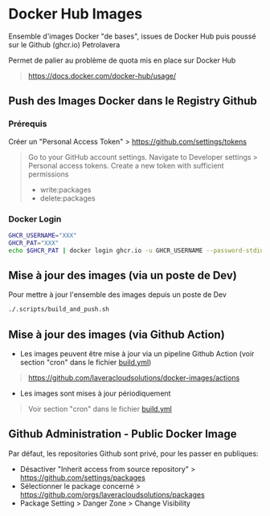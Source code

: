 # Docker Hub Images

Ensemble d'images Docker "de bases", issues de Docker Hub puis poussé sur le Github (ghcr.io) Petrolavera

Permet de palier au problème de quota mis en place sur Docker Hub
> https://docs.docker.com/docker-hub/usage/

## Push des Images Docker dans le Registry Github

### Prérequis

Créer un "Personal Access Token" > https://github.com/settings/tokens

> Go to your GitHub account settings.
> Navigate to Developer settings > Personal access tokens.
> Create a new token with sufficient permissions
> * write:packages
> * delete:packages

### Docker Login

```bash
GHCR_USERNAME="XXX"
GHCR_PAT="XXX"
echo $GHCR_PAT | docker login ghcr.io -u GHCR_USERNAME --password-stdin
```

## Mise à jour des images (via un poste de Dev)

Pour mettre à jour l'ensemble des images depuis un poste de Dev

```bash
./.scripts/build_and_push.sh
```

## Mise à jour des images (via Github Action)

* Les images peuvent être mise à jour via un pipeline Github Action (voir section "cron" dans le fichier [build.yml](.github/workflows/build.yml))
> https://github.com/laveracloudsolutions/docker-images/actions

* Les images sont mises à jour périodiquement 
> Voir section "cron" dans le fichier [build.yml](.github/workflows/build.yml)


## Github Administration - Public Docker Image

Par défaut, les repositories Github sont privé, pour les passer en publiques:

* Désactiver "Inherit access from source repository" > https://github.com/settings/packages
* Sélectionner le package concerné > https://github.com/orgs/laveracloudsolutions/packages
* Package Setting > Danger Zone > Change Visibility
